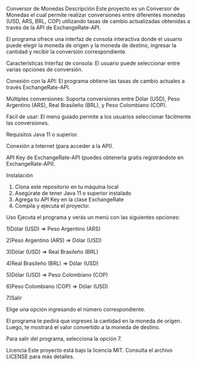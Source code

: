 Conversor de Monedas 
Descripción
Este proyecto es un Conversor de Monedas el cual permite realizar conversiones entre diferentes monedas (USD, ARS, BRL, COP) utilizando tasas de cambio actualizadas obtenidas a través de la API de ExchangeRate-API.

El programa ofrece una interfaz de consola interactiva donde el usuario puede elegir la moneda de origen y la moneda de destino, ingresar la cantidad y recibir la conversión correspondiente.

Características
Interfaz de consola: El usuario puede seleccionar entre varias opciones de conversión.

Conexión con la API: El programa obtiene las tasas de cambio actuales a través ExchangeRate-API.

Múltiples conversiones: Soporta conversiones entre Dólar (USD), Peso Argentino (ARS), Real Brasileño (BRL), y Peso Colombiano (COP).

Fácil de usar: El menú guiado permite a los usuarios seleccionar fácilmente las conversiones.

Requisitos
Java 11 o superior.

Conexión a Internet (para acceder a la API).

API Key de ExchangeRate-API (puedes obtenerla gratis registrándote en ExchangeRate-API).

Instalación
1) Clona este repositorio en tu máquina local
2) Asegúrate de tener Java 11 o superior instalado
3) Agrega tu API Key en la clase ExchangeRate
4) Compila y ejecuta el proyecto:

Uso
Ejecuta el programa y verás un menú con las siguientes opciones:

1)Dólar (USD) => Peso Argentino (ARS)

2)Peso Argentino (ARS) => Dólar (USD)

3)Dólar (USD) => Real Brasileño (BRL)

4)Real Brasileño (BRL) => Dólar (USD)

5)Dólar (USD) => Peso Colombiano (COP)

6)Peso Colombiano (COP) => Dólar (USD)

7)Salir

Elige una opción ingresando el número correspondiente.

El programa te pedirá que ingreses la cantidad en la moneda de origen. Luego, te mostrará el valor convertido a la moneda de destino.

Para salir del programa, selecciona la opción 7.

Licencia
Este proyecto está bajo la licencia MIT. Consulta el archivo LICENSE para más detalles.





